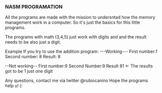 ### NASM PROGRAMATION
All the programs are made with the mission to undersntad how the
memory management work in a computer. So it's just the basics for
this little programs.

The programs with math (3,4,5) just work with digits and and the
result needs to be also just a digit.

Example
If you try to use the addition program:
---Working---
First number:1
Second number: 8
Result: 8

--Not working--
First number:9
Second Number:9
Result 81 <- The results got to be 1 just one digit

Any questions, contact me via twitter @rubiocanino
Hope the programs help u! (:


